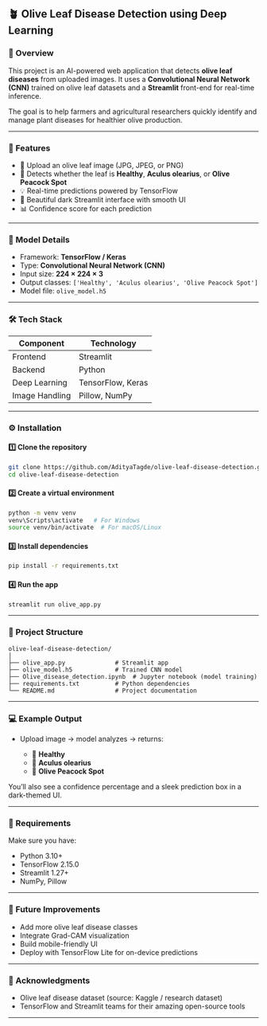 ## 🪴 Olive Leaf Disease Detection using Deep Learning

### 🌱 Overview

This project is an AI-powered web application that detects **olive leaf diseases** from uploaded images.
It uses a **Convolutional Neural Network (CNN)** trained on olive leaf datasets and a **Streamlit** front-end for real-time inference.

The goal is to help farmers and agricultural researchers quickly identify and manage plant diseases for healthier olive production.

---

### 🚀 Features

* 📸 Upload an olive leaf image (JPG, JPEG, or PNG)
* 🤖 Detects whether the leaf is **Healthy**, **Aculus olearius**, or **Olive Peacock Spot**
* 💡 Real-time predictions powered by TensorFlow
* 🎨 Beautiful dark Streamlit interface with smooth UI
* 📊 Confidence score for each prediction

---

### 🧠 Model Details

* Framework: **TensorFlow / Keras**
* Type: **Convolutional Neural Network (CNN)**
* Input size: **224 × 224 × 3**
* Output classes: `['Healthy', 'Aculus olearius', 'Olive Peacock Spot']`
* Model file: `olive_model.h5`

---

### 🛠️ Tech Stack

| Component      | Technology        |
| -------------- | ----------------- |
| Frontend       | Streamlit         |
| Backend        | Python            |
| Deep Learning  | TensorFlow, Keras |
| Image Handling | Pillow, NumPy     |

---

### ⚙️ Installation

#### 1️⃣ Clone the repository

```bash
git clone https://github.com/AdityaTagde/olive-leaf-disease-detection.git
cd olive-leaf-disease-detection
```

#### 2️⃣ Create a virtual environment

```bash
python -m venv venv
venv\Scripts\activate   # For Windows
source venv/bin/activate  # For macOS/Linux
```

#### 3️⃣ Install dependencies

```bash
pip install -r requirements.txt
```

#### 4️⃣ Run the app

```bash
streamlit run olive_app.py
```

---

### 📂 Project Structure

```
olive-leaf-disease-detection/
│
├── olive_app.py              # Streamlit app
├── olive_model.h5            # Trained CNN model
├── Olive_disease_detection.ipynb  # Jupyter notebook (model training)
├── requirements.txt          # Python dependencies
└── README.md                 # Project documentation
```

---

### 💻 Example Output

* Upload image → model analyzes → returns:

  * 🌿 **Healthy**
  * 🍂 **Aculus olearius**
  * 🍃 **Olive Peacock Spot**

You’ll also see a confidence percentage and a sleek prediction box in a dark-themed UI.

---

### 🧩 Requirements

Make sure you have:

* Python 3.10+
* TensorFlow 2.15.0
* Streamlit 1.27+
* NumPy, Pillow

---
### 🏁 Future Improvements

* Add more olive leaf disease classes
* Integrate Grad-CAM visualization
* Build mobile-friendly UI
* Deploy with TensorFlow Lite for on-device predictions

---

### 🩶 Acknowledgments

* Olive leaf disease dataset (source: Kaggle / research dataset)
* TensorFlow and Streamlit teams for their amazing open-source tools

---

